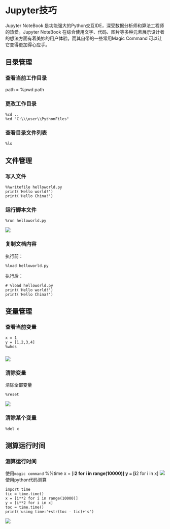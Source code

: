 # Jupyter技巧
Jupyter NoteBook 是功能强大的Python交互IDE，深受数据分析师和算法工程师的热爱。Jupyter NoteBook 在综合使用文字、代码、图片等多种元素展示设计者的想法方面有着美妙的用户体验。而其自带的一些常用Magic Command 可以让它变得更加得心应手。
## 目录管理
### 查看当前工作目录
path = %pwd
path
### 更改工作目录
```
%cd .. 
%cd "C:\\\user\\PythonFiles"
```
### 查看目录文件列表
```
%ls
```
## 文件管理
### 写入文件
```
%%writefile helloworld.py
print('Hello world!')
print('Hello China!')
```
### 运行脚本文件
```
%run helloworld.py
```
![](_v_images/1553678272_30066.png) 
### 复制文档内容
执行前：
```
%load helloworld.py
```
执行后：
```
# %load helloworld.py
print('Hello world!')
print('Hello China!')
```
## 变量管理
### 查看当前变量
```
x = 1
y = [1,2,3,4]
%whos
```
### ![](_v_images/1553678415_26100.png)
### 清除变量
清除全部变量
```
%reset
```
 ![](_v_images/1553678478_5502.png)
### 清除某个变量
```
%del x
```
## 测算运行时间
### 测算运行时间
使用`magic command`
%%time
x = [i**2 for i in range(10000)]
y = [i**2 for i in x]
 ![](_v_images/1553678528_16672.png)
使用python代码测算
```
import time
tic = time.time()
x = [i**2 for i in range(10000)]
y = [i**2 for i in x]
toc = time.time()
print('using time:'+str(toc - tic)+'s')
```
![](_v_images/1553678572_5934.png)

